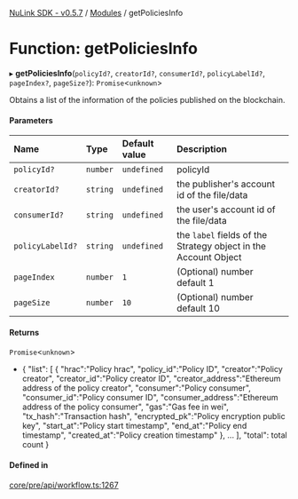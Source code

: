 [NuLink SDK - v0.5.7](../README.md) / [Modules](../modules.md) / getPoliciesInfo

# Function: getPoliciesInfo

▸ **getPoliciesInfo**(`policyId?`, `creatorId?`, `consumerId?`, `policyLabelId?`, `pageIndex?`, `pageSize?`): `Promise`<`unknown`\>

Obtains a list of the information of the policies published on the blockchain.

#### Parameters

| Name | Type | Default value | Description |
| :------ | :------ | :------ | :------ |
| `policyId?` | `number` | `undefined` | policyId |
| `creatorId?` | `string` | `undefined` | the publisher's account id of the file/data |
| `consumerId?` | `string` | `undefined` | the user's account id of the file/data |
| `policyLabelId?` | `string` | `undefined` | the `label` fields of the Strategy object in the Account Object |
| `pageIndex` | `number` | `1` | (Optional) number default 1 |
| `pageSize` | `number` | `10` | (Optional) number default 10 |

#### Returns

`Promise`<`unknown`\>

- {
               "list": [
                 {
                   "hrac":"Policy hrac",
                   "policy_id":"Policy ID",
                   "creator":"Policy creator",
                   "creator_id":"Policy creator ID",
                   "creator_address":"Ethereum address of the policy creator",
                   "consumer":"Policy consumer",
                   "consumer_id":"Policy consumer ID",
                   "consumer_address":"Ethereum address of the policy consumer",
                   "gas":"Gas fee in wei",
                   "tx_hash":"Transaction hash",
                   "encrypted_pk":"Policy encryption public key",
                   "start_at":"Policy start timestamp",
                   "end_at":"Policy end timestamp",
                   "created_at":"Policy creation timestamp"
                 },
                 ...
             ],
             "total": total count
           }

#### Defined in

[core/pre/api/workflow.ts:1267](https://github.com/NuLink-network/nulink-sdk/blob/65ffe0d/src/core/pre/api/workflow.ts#L1267)
